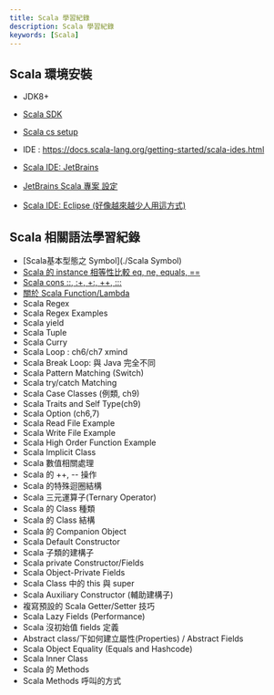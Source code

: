 ```yaml
---
title: Scala 學習紀錄
description: Scala 學習紀錄
keywords: [Scala]
---
```


## Scala 環境安裝
* JDK8+
* [Scala SDK](https://www.scala-lang.org/)
* [Scala cs setup](https://www.scala-lang.org/download/)

* IDE : https://docs.scala-lang.org/getting-started/scala-ides.html
* [Scala IDE: JetBrains](./Scala_IDE_JetBrains)
* [JetBrains Scala 專案 設定](./Create_JetBrains_Scala_Maven_Project)
* [Scala IDE: Eclipse \(好像越來越少人用這方式)](./Scala_IDE_Eclipse)


## Scala 相關語法學習紀錄
* [Scala基本型態之 Symbol](./Scala Symbol)
* [Scala 的 instance 相等性比較 eq, ne, equals, ==](./Scala_Instance_equals)
* [Scala cons ::, :+, +:, ++, :::](./Scala_Cons)
* [關於 Scala Function/Lambda](./Scala_Function_Lambda)
* Scala Regex
* Scala Regex Examples
* Scala yield
* Scala Tuple
* Scala Curry
* Scala Loop : ch6/ch7 xmind
* Scala Break Loop: 與 Java 完全不同
* Scala Pattern Matching \(Switch)
* Scala try/catch Matching
* Scala Case Classes \(例類, ch9)
* Scala Traits and Self Type\(ch9)
* Scala Option \(ch6,7)
* Scala Read File Example
* Scala Write File Example
* Scala High Order Function Example
* Scala Implicit Class
* Scala 數值相關處理
* Scala 的 ++, -- 操作
* Scala 的特殊迴圈結構
* Scala 三元運算子\(Ternary Operator)
* Scala 的 Class 種類
* Scala 的 Class 結構
* Scala 的 Companion Object
* Scala Default Constructor
* Scala 子類的建構子
* Scala private Constructor/Fields
* Scala Object-Private Fields
* Scala Class 中的 this 與 super
* Scala Auxiliary Constructor \(輔助建構子)
* 複寫預設的 Scala Getter/Setter 技巧
* Scala Lazy Fields \(Performance)
* Scala 沒初始值 fields 定義
* Abstract class/下如何建立屬性\(Properties) / Abstract Fields
* Scala Object Equality \(Equals and Hashcode)
* Scala Inner Class
* Scala 的 Methods
* Scala Methods 呼叫的方式